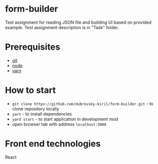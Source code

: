 # form-builder
Test assignment for reading JSON file and building UI based on provided example.
Test assignment description is in "Task" folder.

# Prerequisites
- [git](https://git-scm.com/)
- [node](https://nodejs.org/en/)
- [yarn](https://yarnpkg.com/lang/en/)

# How to start
- `git clone https://github.com/dubrovsky-kiril/form-builder.git` - to clone repository locally
- `yarn` - to install dependencies
- `yard start` - to start application in development mod
- open browser tab with address `localhost:3000`

# Front end technologies
React

